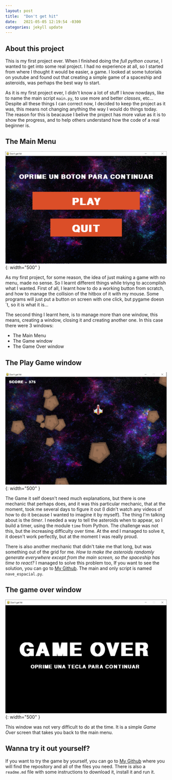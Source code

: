 ```yaml
---
layout: post
title:  "Don't get hit"
date:   2021-05-05 12:19:54 -0300
categories: jekyll update
---
```

## About this project
This is my first project ever. When I finished doing the *full python course*, I wanted to get into some real project. I had no experience at all, so I started from where I thought it would be easier, a game. I looked at some tutorials on youtube and found out that creating a simple game of a spaceship and asteroids, was perhaps the best way to start. 

As it is my first project ever, I didn't know a lot of stuff I know nowdays, like to name the main script `main.py`, to use more and better *classes*, etc... Despite all these things I can correct now, I decided to keep the project as it was, this means not changing anything the way I would do things today. The reason for this is beacause I belive the project has more value as it is to show the progress, and to help others understand how the code of a real beginner is.

## The Main Menu
![image](Images/main_menu_nave_espacial.png){: width="500" }

As my first project, for some reason, the idea of just making a game with no menu, made no sense. So I learnt different things while triyng to accomplish what I wanted. First of all, I learnt how to do a working button from scratch, and how to manage the collision of the hitbox of it with my mouse. Some programs will just put a button on screen with one click, but pygame doesn´t, so it is what it is...

The second thing I learnt here, is to manage more than one window, this means, creating a window, closing it and creating another one. In this case there were 3 windows:
- The Main Menu
- The Game window
- The Game Over window

## The Play Game window
![image](Images/game_nave_espacial.png){: width="500" }

The Game it self doesn't need much explanations, but there is one mechanic that perhaps does, and it was this particular  mechanic, that at the moment, took me several days to figure it out (I didn't watch any videos of how to do it because I wanted to imagine it by myself).
The thing I'm talking about is the *timer*. I needed a way to tell the asteroids when to appear, so I build a timer, using the module `time` from Python. The challenge was not this, but the increasing difficulty over time. At the end I managed to solve it, it doesn't work perfectly, but at the moment I was really proud.

There is also another mechanic that didn't take me that long, but was something out of the grid for me. *How to make the asteroids randomly generate everywhere except from the main screen, so the spaceship has time to react?* 
I managed to solve this problem too, If you want to see the solution, you can go to [My Github](https://github.com/Luulas-bot/Don-t-game-hit-Game-/tree/main). The main and only script is named `nave_espacial.py`.

## The game over window
![image](Images/game_over_nave_espacial.png){: width="500" }

This window was not very difficult to do at the time. It is a simple *Game Over* screen that takes you back to the main menu.

## Wanna try it out yourself?

If you want to try the game by yourself, you can go to [My Github](https://github.com/Luulas-bot/Don-t-game-hit-Game-/tree/main) where you will find the repository and all of the files you need. There is also a `readme.md` file with some instructions to download it, install it and run it.
